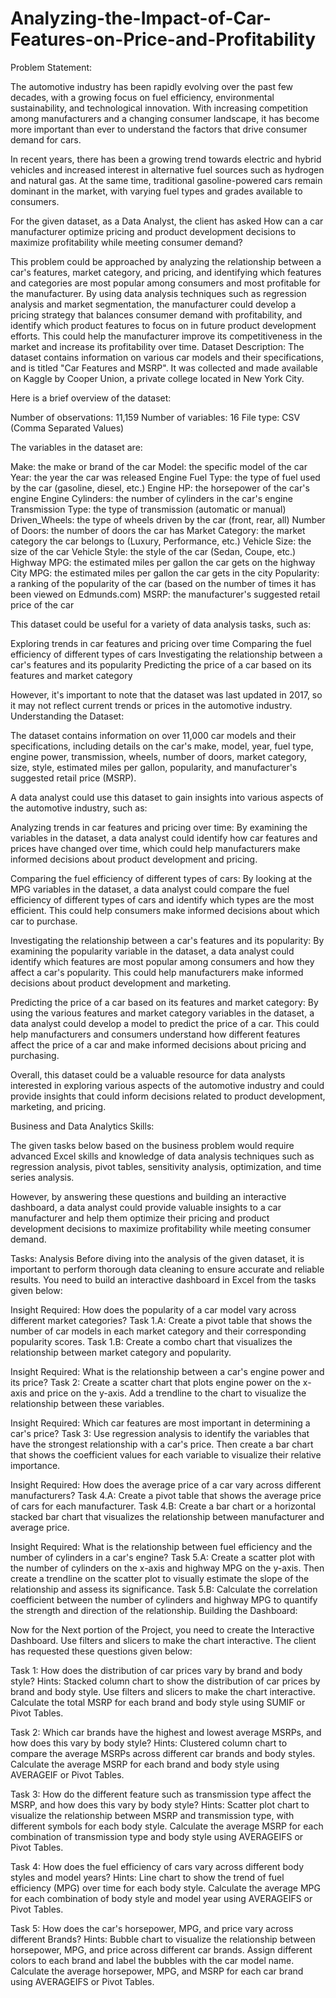# Analyzing-the-Impact-of-Car-Features-on-Price-and-Profitability
Problem Statement:

The automotive industry has been rapidly evolving over the past few decades, with a growing focus on fuel efficiency, environmental sustainability, and technological innovation. With increasing competition among manufacturers and a changing consumer landscape, it has become more important than ever to understand the factors that drive consumer demand for cars.

In recent years, there has been a growing trend towards electric and hybrid vehicles and increased interest in alternative fuel sources such as hydrogen and natural gas. At the same time, traditional gasoline-powered cars remain dominant in the market, with varying fuel types and grades available to consumers.

For the given dataset, as a Data Analyst, the client has asked How can a car manufacturer optimize pricing and product development decisions to maximize profitability while meeting consumer demand?

This problem could be approached by analyzing the relationship between a car's features, market category, and pricing, and identifying which features and categories are most popular among consumers and most profitable for the manufacturer. By using data analysis techniques such as regression analysis and market segmentation, the manufacturer could develop a pricing strategy that balances consumer demand with profitability, and identify which product features to focus on in future product development efforts. This could help the manufacturer improve its competitiveness in the market and increase its profitability over time.
Dataset Description:
The dataset contains information on various car models and their specifications, and is titled "Car Features and MSRP". It was collected and made available on Kaggle by Cooper Union, a private college located in New York City.

Here is a brief overview of the dataset:

Number of observations: 11,159
Number of variables: 16
File type: CSV (Comma Separated Values)

The variables in the dataset are:

Make: the make or brand of the car
Model: the specific model of the car
Year: the year the car was released
Engine Fuel Type: the type of fuel used by the car (gasoline, diesel, etc.)
Engine HP: the horsepower of the car's engine
Engine Cylinders: the number of cylinders in the car's engine
Transmission Type: the type of transmission (automatic or manual)
Driven_Wheels: the type of wheels driven by the car (front, rear, all)
Number of Doors: the number of doors the car has
Market Category: the market category the car belongs to (Luxury, Performance, etc.)
Vehicle Size: the size of the car 
Vehicle Style: the style of the car (Sedan, Coupe, etc.)
Highway MPG: the estimated miles per gallon the car gets on the highway
City MPG: the estimated miles per gallon the car gets in the city
Popularity: a ranking of the popularity of the car (based on the number of times it has been viewed on Edmunds.com)
MSRP: the manufacturer's suggested retail price of the car

This dataset could be useful for a variety of data analysis tasks, such as:

Exploring trends in car features and pricing over time
Comparing the fuel efficiency of different types of cars
Investigating the relationship between a car's features and its popularity
Predicting the price of a car based on its features and market category

However, it's important to note that the dataset was last updated in 2017, so it may not reflect current trends or prices in the automotive industry.
Understanding the Dataset:

The dataset contains information on over 11,000 car models and their specifications, including details on the car's make, model, year, fuel type, engine power, transmission, wheels, number of doors, market category, size, style, estimated miles per gallon, popularity, and manufacturer's suggested retail price (MSRP).

A data analyst could use this dataset to gain insights into various aspects of the automotive industry, such as:

Analyzing trends in car features and pricing over time: By examining the variables in the dataset, a data analyst could identify how car features and prices have changed over time, which could help manufacturers make informed decisions about product development and pricing.

Comparing the fuel efficiency of different types of cars: By looking at the MPG variables in the dataset, a data analyst could compare the fuel efficiency of different types of cars and identify which types are the most efficient. This could help consumers make informed decisions about which car to purchase.

Investigating the relationship between a car's features and its popularity: By examining the popularity variable in the dataset, a data analyst could identify which features are most popular among consumers and how they affect a car's popularity. This could help manufacturers make informed decisions about product development and marketing.

Predicting the price of a car based on its features and market category: By using the various features and market category variables in the dataset, a data analyst could develop a model to predict the price of a car. This could help manufacturers and consumers understand how different features affect the price of a car and make informed decisions about pricing and purchasing.

Overall, this dataset could be a valuable resource for data analysts interested in exploring various aspects of the automotive industry and could provide insights that could inform decisions related to product development, marketing, and pricing.

Business and Data Analytics Skills:

The given tasks below based on the business problem would require advanced Excel skills and knowledge of data analysis techniques such as regression analysis, pivot tables, sensitivity analysis, optimization, and time series analysis. 

However, by answering these questions and building an interactive dashboard, a data analyst could provide valuable insights to a car manufacturer and help them optimize their pricing and product development decisions to maximize profitability while meeting consumer demand.

Tasks: Analysis 
Before diving into the analysis of the given dataset, it is important to perform thorough data cleaning to ensure accurate and reliable results. You need to build an interactive dashboard in Excel from the tasks given below:

Insight Required: How does the popularity of a car model vary across different market categories?
Task 1.A: Create a pivot table that shows the number of car models in each market category and their corresponding popularity scores.
Task 1.B: Create a combo chart that visualizes the relationship between market category and popularity.

Insight Required: What is the relationship between a car's engine power and its price?
Task 2:  Create a scatter chart that plots engine power on the x-axis and price on the y-axis. Add a trendline to the chart to visualize the relationship between these variables.

Insight Required: Which car features are most important in determining a car's price? 
Task 3: Use regression analysis to identify the variables that have the strongest relationship with a car's price. Then create a bar chart that shows the coefficient values for each variable to visualize their relative importance.

Insight Required: How does the average price of a car vary across different manufacturers?
Task 4.A: Create a pivot table that shows the average price of cars for each manufacturer. 
Task 4.B: Create a bar chart or a horizontal stacked bar chart that visualizes the relationship between manufacturer and average price.

Insight Required: What is the relationship between fuel efficiency and the number of cylinders in a car's engine?
Task 5.A: Create a scatter plot with the number of cylinders on the x-axis and highway MPG on the y-axis. Then create a trendline on the scatter plot to visually estimate the slope of the relationship and assess its significance.
Task 5.B: Calculate the correlation coefficient between the number of cylinders and highway MPG to quantify the strength and direction of the relationship.
Building the Dashboard:

Now for the Next portion of the Project, you need to create the Interactive Dashboard. 
Use filters and slicers to make the chart interactive. The client has requested these questions given below:

Task 1: How does the distribution of car prices vary by brand and body style?
Hints: Stacked column chart to show the distribution of car prices by brand and body style. Use filters and slicers to make the chart interactive. Calculate the total MSRP for each brand and body style using SUMIF or Pivot Tables.

 
Task 2: Which car brands have the highest and lowest average MSRPs, and how does this vary by body style?
Hints: Clustered column chart to compare the average MSRPs across different car brands and body styles. Calculate the average MSRP for each brand and body style using AVERAGEIF or Pivot Tables.


Task 3: How do the different feature such as transmission type affect the MSRP, and how does this vary by body style?
Hints: Scatter plot chart to visualize the relationship between MSRP and transmission type, with different symbols for each body style. Calculate the average MSRP for each combination of transmission type and body style using AVERAGEIFS or Pivot Tables.

Task 4: How does the fuel efficiency of cars vary across different body styles and model years? 
Hints: Line chart to show the trend of fuel efficiency (MPG) over time for each body style. Calculate the average MPG for each combination of body style and model year using AVERAGEIFS or Pivot Tables.

Task 5: How does the car's horsepower, MPG, and price vary across different Brands?
Hints: Bubble chart to visualize the relationship between horsepower, MPG, and price across different car brands. Assign different colors to each brand and label the bubbles with the car model name. Calculate the average horsepower, MPG, and MSRP for each car brand using AVERAGEIFS or Pivot Tables.

